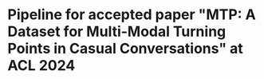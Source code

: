 # Pipeline for accepted paper "MTP: A Dataset for Multi-Modal Turning Points in Casual Conversations" at ACL 2024

